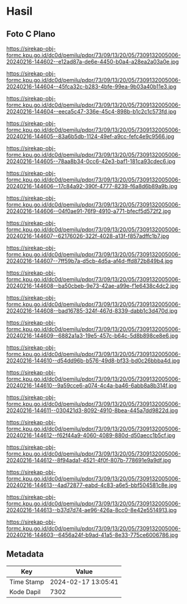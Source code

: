 # Hasil

## Foto C Plano

https://sirekap-obj-formc.kpu.go.id/dc0d/pemilu/pdpr/73/09/13/20/05/7309132005006-20240216-144602--e12ad87a-de6e-4450-b0a4-a28ea2a03a0e.jpg

https://sirekap-obj-formc.kpu.go.id/dc0d/pemilu/pdpr/73/09/13/20/05/7309132005006-20240216-144604--45fca32c-b283-4bfe-99ea-9b03a40b11e3.jpg

https://sirekap-obj-formc.kpu.go.id/dc0d/pemilu/pdpr/73/09/13/20/05/7309132005006-20240216-144604--eeca5c47-336e-45c4-898b-b1c2c1c573fd.jpg

https://sirekap-obj-formc.kpu.go.id/dc0d/pemilu/pdpr/73/09/13/20/05/7309132005006-20240216-144605--83a6b5db-1124-49ef-a9cc-fefc4e9c9566.jpg

https://sirekap-obj-formc.kpu.go.id/dc0d/pemilu/pdpr/73/09/13/20/05/7309132005006-20240216-144605--78aa8b34-0cc6-42e3-baf1-181ca93cdec6.jpg

https://sirekap-obj-formc.kpu.go.id/dc0d/pemilu/pdpr/73/09/13/20/05/7309132005006-20240216-144606--17c84a92-390f-4777-8239-f6a8d6b89a9b.jpg

https://sirekap-obj-formc.kpu.go.id/dc0d/pemilu/pdpr/73/09/13/20/05/7309132005006-20240216-144606--04f0ae91-76f9-4910-a771-bfecf5d572f2.jpg

https://sirekap-obj-formc.kpu.go.id/dc0d/pemilu/pdpr/73/09/13/20/05/7309132005006-20240216-144607--62176026-322f-4028-a13f-f857adffc1b7.jpg

https://sirekap-obj-formc.kpu.go.id/dc0d/pemilu/pdpr/73/09/13/20/05/7309132005006-20240216-144607--7ff59b7a-d5cb-4d5a-af4d-ffd872b849b4.jpg

https://sirekap-obj-formc.kpu.go.id/dc0d/pemilu/pdpr/73/09/13/20/05/7309132005006-20240216-144608--ba50cbeb-9e73-42ae-a99e-f1e6438c4dc2.jpg

https://sirekap-obj-formc.kpu.go.id/dc0d/pemilu/pdpr/73/09/13/20/05/7309132005006-20240216-144608--bad16785-324f-467d-8339-dabb1c3d470d.jpg

https://sirekap-obj-formc.kpu.go.id/dc0d/pemilu/pdpr/73/09/13/20/05/7309132005006-20240216-144609--6882a1a3-19e5-457c-b64c-5d8b898ce8e6.jpg

https://sirekap-obj-formc.kpu.go.id/dc0d/pemilu/pdpr/73/09/13/20/05/7309132005006-20240216-144610--d54dd96b-b576-49d8-bf33-bd0c26bbba4d.jpg

https://sirekap-obj-formc.kpu.go.id/dc0d/pemilu/pdpr/73/09/13/20/05/7309132005006-20240216-144610--9a59cce6-a074-4c4a-ba46-6abb8a8b314f.jpg

https://sirekap-obj-formc.kpu.go.id/dc0d/pemilu/pdpr/73/09/13/20/05/7309132005006-20240216-144611--030421d3-8092-4910-8bea-445a7dd9822d.jpg

https://sirekap-obj-formc.kpu.go.id/dc0d/pemilu/pdpr/73/09/13/20/05/7309132005006-20240216-144612--f62f44a9-4060-4089-880d-d50aecc1b5cf.jpg

https://sirekap-obj-formc.kpu.go.id/dc0d/pemilu/pdpr/73/09/13/20/05/7309132005006-20240216-144612--8f94ada1-4521-4f0f-807b-778691e9a9df.jpg

https://sirekap-obj-formc.kpu.go.id/dc0d/pemilu/pdpr/73/09/13/20/05/7309132005006-20240216-144613--4ad72877-eabd-4c83-a6e5-bbf504581c8e.jpg

https://sirekap-obj-formc.kpu.go.id/dc0d/pemilu/pdpr/73/09/13/20/05/7309132005006-20240216-144613--b37d7d74-ae96-426a-8cc0-8e42e5514913.jpg

https://sirekap-obj-formc.kpu.go.id/dc0d/pemilu/pdpr/73/09/13/20/05/7309132005006-20240216-144603--6456a24f-b9ad-41a5-8e33-775ce6006786.jpg


## Metadata

| Key        | Value               |
| ---------- | ------------------- |
| Time Stamp | 2024-02-17 13:05:41 |
| Kode Dapil | 7302                |



